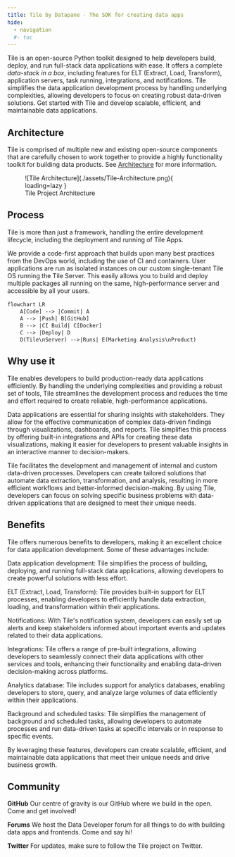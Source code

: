 ```yaml
---
title: Tile by Datapane - The SDK for creating data apps
hide:
  - navigation
  #- toc
---
```


Tile is an open-source Python toolkit designed to help developers build, deploy, and run full-stack data applications with ease. It offers a complete _data-stack in a box_, including features for ELT (Extract, Load, Transform), application servers, task running, integrations, and notifications. Tile simplifies the data application development process by handling underlying complexities, allowing developers to focus on creating robust data-driven solutions. Get started with Tile and develop scalable, efficient, and maintainable data applications.


## Architecture

Tile is comprised of multiple new and existing open-source components that are carefully chosen to work together to provide a highly functionality toolkit for building data products. See [Architecture](./architecture.md) for more information.


<figure markdown>
  ![Tile Architecture](./assets/Tile-Architecture.png){ loading=lazy }
  <figcaption>Tile Project Architecture</figcaption>
</figure>


## Process

Tile is more than just a framework, handling the entire development lifecycle, including the deployment and running of Tile Apps.

We provide a code-first approach that builds upon many best practices from the DevOps world, including the use of CI and containers. User applications are run as isolated instances on our custom single-tenant Tile OS running the Tile Server. This easily allows you to build and deploy multiple packages all running on the same, high-performance server and accessible by all your users.

```mermaid
flowchart LR
    A[Code] --> |Commit| A
    A --> |Push| B[GitHub]
    B --> |CI Build| C[Docker]
    C --> |Deploy| D
    D(Tile\nServer) -->|Runs| E(Marketing Analysis\nProduct)
```

## Why use it

Tile enables developers to build production-ready data applications efficiently. By handling the underlying complexities and providing a robust set of tools, Tile streamlines the development process and reduces the time and effort required to create reliable, high-performance applications.

Data applications are essential for sharing insights with stakeholders. They allow for the effective communication of complex data-driven findings through visualizations, dashboards, and reports. Tile simplifies this process by offering built-in integrations and APIs for creating these data visualizations, making it easier for developers to present valuable insights in an interactive manner to decision-makers.

Tile facilitates the development and management of internal and custom data-driven processes. Developers can create tailored solutions that automate data extraction, transformation, and analysis, resulting in more efficient workflows and better-informed decision-making. By using Tile, developers can focus on solving specific business problems with data-driven applications that are designed to meet their unique needs.


## Benefits

Tile offers numerous benefits to developers, making it an excellent choice for data application development. Some of these advantages include:

Data application development: Tile simplifies the process of building, deploying, and running full-stack data applications, allowing developers to create powerful solutions with less effort.

ELT (Extract, Load, Transform): Tile provides built-in support for ELT processes, enabling developers to efficiently handle data extraction, loading, and transformation within their applications.

Notifications: With Tile's notification system, developers can easily set up alerts and keep stakeholders informed about important events and updates related to their data applications.

Integrations: Tile offers a range of pre-built integrations, allowing developers to seamlessly connect their data applications with other services and tools, enhancing their functionality and enabling data-driven decision-making across platforms.

Analytics database: Tile includes support for analytics databases, enabling developers to store, query, and analyze large volumes of data efficiently within their applications.

Background and scheduled tasks: Tile simplifies the management of background and scheduled tasks, allowing developers to automate processes and run data-driven tasks at specific intervals or in response to specific events.

By leveraging these features, developers can create scalable, efficient, and maintainable data applications that meet their unique needs and drive business growth.


## Community

**GitHub**
Our centre of gravity is our GitHub where we build in the open. Come and get involved!

**Forums**
We host the Data Developer forum for all things to do with building data apps and frontends. Come and say hi!

**Twitter**
For updates, make sure to follow the Tile project on Twitter.

